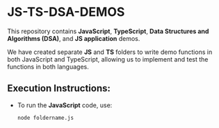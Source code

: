 # JS-TS-DSA-DEMOS

This repository contains **JavaScript**, **TypeScript**, **Data Structures and Algorithms (DSA)**, and **JS application** demos.

We have created separate **JS** and **TS** folders to write demo functions in both JavaScript and TypeScript, allowing us to implement and test the functions in both languages.

## Execution Instructions:

- To run the **JavaScript** code, use:  
  ```bash
  node foldername.js
